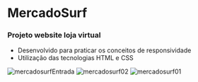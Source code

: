 # MercadoSurf
### Projeto website loja virtual ###
- Desenvolvido para praticar os conceitos de responsividade 
- Utilização das tecnologias HTML e CSS


 
 ![mercadosurfEntrada](https://user-images.githubusercontent.com/83267524/122668065-c70bd480-d18c-11eb-8555-6ccc3af41717.png)
![mercadosurf02](https://user-images.githubusercontent.com/83267524/122668067-ca9f5b80-d18c-11eb-892a-2bd5be277fb6.png)
![mercadosurf01](https://user-images.githubusercontent.com/83267524/122668068-cb37f200-d18c-11eb-9f56-abcfa02ab006.png)

